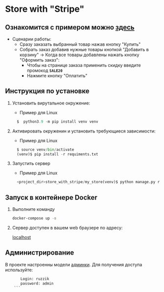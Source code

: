 # Store with "Stripe"

## Ознакомится с примером можно [здесь](https://bigbrotgerx.pythonanywhere.com)

* Сценарии работы:
  * Сразу заказать выбранный товар нажав кнопку "Купить"
  * Собрать заказ добавив нужные товары кнопкой "Добавить в корзину" -> Когда все товары добавлены нажать кнопку "Оформить заказ":
    * Чтобы на странице заказа применить скидку введите промокод **`SALE20`**
    * Нажмите кнопку "Оплатить"

## Инструкция по установке

1. Установить вирутальное окружение:

   * Пример для Linux

   ```python
     $  python3.9 -m pip install venv venv
   ```
2. Активировать окруженин и установить требующиеся зависимости:

   * Пример для Linux

   ```python
     $ source venv/bin/activate
     (venv)$ pip install -r requiments.txt
   ```
3. Запустить сервер

   * Пример для Linux

   ```python
     <project_dir>store_with_stripe/my_store(venv)$ python manage.py runserver
   ```

## Запуск в контейнере Docker

1. Выполните команду

   ```bash
   docker-compose up -в
   ```

  2. Сервер доступен в вашем web браузере по адресу:

      [localhost](http://localhost:8000/)

## Администрирование

В проекте настроенны модели [админки](https://bigbrotgerx.pythonanywhere.com/admin/). Для получения доступа используйте:

```python
	   Login: ruzzik
       password: admin
	```
  
```
